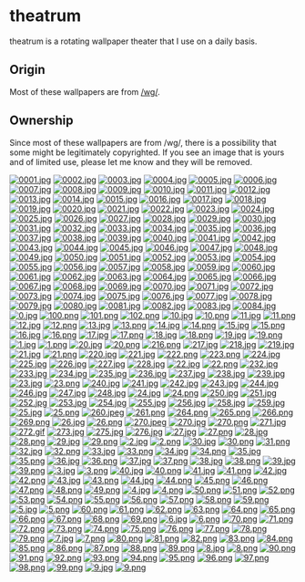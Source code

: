 # theatrum
theatrum is a rotating wallpaper theater that I use on a daily basis.

## Origin
Most of these wallpapers are from [/wg/](http://4chan.org/wg).

## Ownership
Since most of these wallpapers are from /wg/, there is a possibility that some might be legitimately copyrighted. If you see an image that is yours and of limited use, please let me know and they will be removed.


[![0001.jpg](https://github.com/afwps/theatrum/blob/master/thumbnails/0001.jpg)](https://github.com/afwps/theatrum/blob/master/papes/0001.jpg)
[![0002.jpg](https://github.com/afwps/theatrum/blob/master/thumbnails/0002.jpg)](https://github.com/afwps/theatrum/blob/master/papes/0002.jpg)
[![0003.jpg](https://github.com/afwps/theatrum/blob/master/thumbnails/0003.jpg)](https://github.com/afwps/theatrum/blob/master/papes/0003.jpg)
[![0004.jpg](https://github.com/afwps/theatrum/blob/master/thumbnails/0004.jpg)](https://github.com/afwps/theatrum/blob/master/papes/0004.jpg)
[![0005.jpg](https://github.com/afwps/theatrum/blob/master/thumbnails/0005.jpg)](https://github.com/afwps/theatrum/blob/master/papes/0005.jpg)
[![0006.jpg](https://github.com/afwps/theatrum/blob/master/thumbnails/0006.jpg)](https://github.com/afwps/theatrum/blob/master/papes/0006.jpg)
[![0007.jpg](https://github.com/afwps/theatrum/blob/master/thumbnails/0007.jpg)](https://github.com/afwps/theatrum/blob/master/papes/0007.jpg)
[![0008.jpg](https://github.com/afwps/theatrum/blob/master/thumbnails/0008.jpg)](https://github.com/afwps/theatrum/blob/master/papes/0008.jpg)
[![0009.jpg](https://github.com/afwps/theatrum/blob/master/thumbnails/0009.jpg)](https://github.com/afwps/theatrum/blob/master/papes/0009.jpg)
[![0010.jpg](https://github.com/afwps/theatrum/blob/master/thumbnails/0010.jpg)](https://github.com/afwps/theatrum/blob/master/papes/0010.jpg)
[![0011.jpg](https://github.com/afwps/theatrum/blob/master/thumbnails/0011.jpg)](https://github.com/afwps/theatrum/blob/master/papes/0011.jpg)
[![0012.jpg](https://github.com/afwps/theatrum/blob/master/thumbnails/0012.jpg)](https://github.com/afwps/theatrum/blob/master/papes/0012.jpg)
[![0013.jpg](https://github.com/afwps/theatrum/blob/master/thumbnails/0013.jpg)](https://github.com/afwps/theatrum/blob/master/papes/0013.jpg)
[![0014.jpg](https://github.com/afwps/theatrum/blob/master/thumbnails/0014.jpg)](https://github.com/afwps/theatrum/blob/master/papes/0014.jpg)
[![0015.jpg](https://github.com/afwps/theatrum/blob/master/thumbnails/0015.jpg)](https://github.com/afwps/theatrum/blob/master/papes/0015.jpg)
[![0016.jpg](https://github.com/afwps/theatrum/blob/master/thumbnails/0016.jpg)](https://github.com/afwps/theatrum/blob/master/papes/0016.jpg)
[![0017.jpg](https://github.com/afwps/theatrum/blob/master/thumbnails/0017.jpg)](https://github.com/afwps/theatrum/blob/master/papes/0017.jpg)
[![0018.jpg](https://github.com/afwps/theatrum/blob/master/thumbnails/0018.jpg)](https://github.com/afwps/theatrum/blob/master/papes/0018.jpg)
[![0019.jpg](https://github.com/afwps/theatrum/blob/master/thumbnails/0019.jpg)](https://github.com/afwps/theatrum/blob/master/papes/0019.jpg)
[![0020.jpg](https://github.com/afwps/theatrum/blob/master/thumbnails/0020.jpg)](https://github.com/afwps/theatrum/blob/master/papes/0020.jpg)
[![0021.jpg](https://github.com/afwps/theatrum/blob/master/thumbnails/0021.jpg)](https://github.com/afwps/theatrum/blob/master/papes/0021.jpg)
[![0022.jpg](https://github.com/afwps/theatrum/blob/master/thumbnails/0022.jpg)](https://github.com/afwps/theatrum/blob/master/papes/0022.jpg)
[![0023.jpg](https://github.com/afwps/theatrum/blob/master/thumbnails/0023.jpg)](https://github.com/afwps/theatrum/blob/master/papes/0023.jpg)
[![0024.jpg](https://github.com/afwps/theatrum/blob/master/thumbnails/0024.jpg)](https://github.com/afwps/theatrum/blob/master/papes/0024.jpg)
[![0025.jpg](https://github.com/afwps/theatrum/blob/master/thumbnails/0025.jpg)](https://github.com/afwps/theatrum/blob/master/papes/0025.jpg)
[![0026.jpg](https://github.com/afwps/theatrum/blob/master/thumbnails/0026.jpg)](https://github.com/afwps/theatrum/blob/master/papes/0026.jpg)
[![0027.jpg](https://github.com/afwps/theatrum/blob/master/thumbnails/0027.jpg)](https://github.com/afwps/theatrum/blob/master/papes/0027.jpg)
[![0028.jpg](https://github.com/afwps/theatrum/blob/master/thumbnails/0028.jpg)](https://github.com/afwps/theatrum/blob/master/papes/0028.jpg)
[![0029.jpg](https://github.com/afwps/theatrum/blob/master/thumbnails/0029.jpg)](https://github.com/afwps/theatrum/blob/master/papes/0029.jpg)
[![0030.jpg](https://github.com/afwps/theatrum/blob/master/thumbnails/0030.jpg)](https://github.com/afwps/theatrum/blob/master/papes/0030.jpg)
[![0031.jpg](https://github.com/afwps/theatrum/blob/master/thumbnails/0031.jpg)](https://github.com/afwps/theatrum/blob/master/papes/0031.jpg)
[![0032.jpg](https://github.com/afwps/theatrum/blob/master/thumbnails/0032.jpg)](https://github.com/afwps/theatrum/blob/master/papes/0032.jpg)
[![0033.jpg](https://github.com/afwps/theatrum/blob/master/thumbnails/0033.jpg)](https://github.com/afwps/theatrum/blob/master/papes/0033.jpg)
[![0034.jpg](https://github.com/afwps/theatrum/blob/master/thumbnails/0034.jpg)](https://github.com/afwps/theatrum/blob/master/papes/0034.jpg)
[![0035.jpg](https://github.com/afwps/theatrum/blob/master/thumbnails/0035.jpg)](https://github.com/afwps/theatrum/blob/master/papes/0035.jpg)
[![0036.jpg](https://github.com/afwps/theatrum/blob/master/thumbnails/0036.jpg)](https://github.com/afwps/theatrum/blob/master/papes/0036.jpg)
[![0037.jpg](https://github.com/afwps/theatrum/blob/master/thumbnails/0037.jpg)](https://github.com/afwps/theatrum/blob/master/papes/0037.jpg)
[![0038.jpg](https://github.com/afwps/theatrum/blob/master/thumbnails/0038.jpg)](https://github.com/afwps/theatrum/blob/master/papes/0038.jpg)
[![0039.jpg](https://github.com/afwps/theatrum/blob/master/thumbnails/0039.jpg)](https://github.com/afwps/theatrum/blob/master/papes/0039.jpg)
[![0040.jpg](https://github.com/afwps/theatrum/blob/master/thumbnails/0040.jpg)](https://github.com/afwps/theatrum/blob/master/papes/0040.jpg)
[![0041.jpg](https://github.com/afwps/theatrum/blob/master/thumbnails/0041.jpg)](https://github.com/afwps/theatrum/blob/master/papes/0041.jpg)
[![0042.jpg](https://github.com/afwps/theatrum/blob/master/thumbnails/0042.jpg)](https://github.com/afwps/theatrum/blob/master/papes/0042.jpg)
[![0043.jpg](https://github.com/afwps/theatrum/blob/master/thumbnails/0043.jpg)](https://github.com/afwps/theatrum/blob/master/papes/0043.jpg)
[![0044.jpg](https://github.com/afwps/theatrum/blob/master/thumbnails/0044.jpg)](https://github.com/afwps/theatrum/blob/master/papes/0044.jpg)
[![0045.jpg](https://github.com/afwps/theatrum/blob/master/thumbnails/0045.jpg)](https://github.com/afwps/theatrum/blob/master/papes/0045.jpg)
[![0046.jpg](https://github.com/afwps/theatrum/blob/master/thumbnails/0046.jpg)](https://github.com/afwps/theatrum/blob/master/papes/0046.jpg)
[![0047.jpg](https://github.com/afwps/theatrum/blob/master/thumbnails/0047.jpg)](https://github.com/afwps/theatrum/blob/master/papes/0047.jpg)
[![0048.jpg](https://github.com/afwps/theatrum/blob/master/thumbnails/0048.jpg)](https://github.com/afwps/theatrum/blob/master/papes/0048.jpg)
[![0049.jpg](https://github.com/afwps/theatrum/blob/master/thumbnails/0049.jpg)](https://github.com/afwps/theatrum/blob/master/papes/0049.jpg)
[![0050.jpg](https://github.com/afwps/theatrum/blob/master/thumbnails/0050.jpg)](https://github.com/afwps/theatrum/blob/master/papes/0050.jpg)
[![0051.jpg](https://github.com/afwps/theatrum/blob/master/thumbnails/0051.jpg)](https://github.com/afwps/theatrum/blob/master/papes/0051.jpg)
[![0052.jpg](https://github.com/afwps/theatrum/blob/master/thumbnails/0052.jpg)](https://github.com/afwps/theatrum/blob/master/papes/0052.jpg)
[![0053.jpg](https://github.com/afwps/theatrum/blob/master/thumbnails/0053.jpg)](https://github.com/afwps/theatrum/blob/master/papes/0053.jpg)
[![0054.jpg](https://github.com/afwps/theatrum/blob/master/thumbnails/0054.jpg)](https://github.com/afwps/theatrum/blob/master/papes/0054.jpg)
[![0055.jpg](https://github.com/afwps/theatrum/blob/master/thumbnails/0055.jpg)](https://github.com/afwps/theatrum/blob/master/papes/0055.jpg)
[![0056.jpg](https://github.com/afwps/theatrum/blob/master/thumbnails/0056.jpg)](https://github.com/afwps/theatrum/blob/master/papes/0056.jpg)
[![0057.jpg](https://github.com/afwps/theatrum/blob/master/thumbnails/0057.jpg)](https://github.com/afwps/theatrum/blob/master/papes/0057.jpg)
[![0058.jpg](https://github.com/afwps/theatrum/blob/master/thumbnails/0058.jpg)](https://github.com/afwps/theatrum/blob/master/papes/0058.jpg)
[![0059.jpg](https://github.com/afwps/theatrum/blob/master/thumbnails/0059.jpg)](https://github.com/afwps/theatrum/blob/master/papes/0059.jpg)
[![0060.jpg](https://github.com/afwps/theatrum/blob/master/thumbnails/0060.jpg)](https://github.com/afwps/theatrum/blob/master/papes/0060.jpg)
[![0061.jpg](https://github.com/afwps/theatrum/blob/master/thumbnails/0061.jpg)](https://github.com/afwps/theatrum/blob/master/papes/0061.jpg)
[![0062.jpg](https://github.com/afwps/theatrum/blob/master/thumbnails/0062.jpg)](https://github.com/afwps/theatrum/blob/master/papes/0062.jpg)
[![0063.jpg](https://github.com/afwps/theatrum/blob/master/thumbnails/0063.jpg)](https://github.com/afwps/theatrum/blob/master/papes/0063.jpg)
[![0064.jpg](https://github.com/afwps/theatrum/blob/master/thumbnails/0064.jpg)](https://github.com/afwps/theatrum/blob/master/papes/0064.jpg)
[![0065.jpg](https://github.com/afwps/theatrum/blob/master/thumbnails/0065.jpg)](https://github.com/afwps/theatrum/blob/master/papes/0065.jpg)
[![0066.jpg](https://github.com/afwps/theatrum/blob/master/thumbnails/0066.jpg)](https://github.com/afwps/theatrum/blob/master/papes/0066.jpg)
[![0067.jpg](https://github.com/afwps/theatrum/blob/master/thumbnails/0067.jpg)](https://github.com/afwps/theatrum/blob/master/papes/0067.jpg)
[![0068.jpg](https://github.com/afwps/theatrum/blob/master/thumbnails/0068.jpg)](https://github.com/afwps/theatrum/blob/master/papes/0068.jpg)
[![0069.jpg](https://github.com/afwps/theatrum/blob/master/thumbnails/0069.jpg)](https://github.com/afwps/theatrum/blob/master/papes/0069.jpg)
[![0070.jpg](https://github.com/afwps/theatrum/blob/master/thumbnails/0070.jpg)](https://github.com/afwps/theatrum/blob/master/papes/0070.jpg)
[![0071.jpg](https://github.com/afwps/theatrum/blob/master/thumbnails/0071.jpg)](https://github.com/afwps/theatrum/blob/master/papes/0071.jpg)
[![0072.jpg](https://github.com/afwps/theatrum/blob/master/thumbnails/0072.jpg)](https://github.com/afwps/theatrum/blob/master/papes/0072.jpg)
[![0073.jpg](https://github.com/afwps/theatrum/blob/master/thumbnails/0073.jpg)](https://github.com/afwps/theatrum/blob/master/papes/0073.jpg)
[![0074.jpg](https://github.com/afwps/theatrum/blob/master/thumbnails/0074.jpg)](https://github.com/afwps/theatrum/blob/master/papes/0074.jpg)
[![0075.jpg](https://github.com/afwps/theatrum/blob/master/thumbnails/0075.jpg)](https://github.com/afwps/theatrum/blob/master/papes/0075.jpg)
[![0076.jpg](https://github.com/afwps/theatrum/blob/master/thumbnails/0076.jpg)](https://github.com/afwps/theatrum/blob/master/papes/0076.jpg)
[![0077.jpg](https://github.com/afwps/theatrum/blob/master/thumbnails/0077.jpg)](https://github.com/afwps/theatrum/blob/master/papes/0077.jpg)
[![0078.jpg](https://github.com/afwps/theatrum/blob/master/thumbnails/0078.jpg)](https://github.com/afwps/theatrum/blob/master/papes/0078.jpg)
[![0079.jpg](https://github.com/afwps/theatrum/blob/master/thumbnails/0079.jpg)](https://github.com/afwps/theatrum/blob/master/papes/0079.jpg)
[![0080.jpg](https://github.com/afwps/theatrum/blob/master/thumbnails/0080.jpg)](https://github.com/afwps/theatrum/blob/master/papes/0080.jpg)
[![0081.jpg](https://github.com/afwps/theatrum/blob/master/thumbnails/0081.jpg)](https://github.com/afwps/theatrum/blob/master/papes/0081.jpg)
[![0082.jpg](https://github.com/afwps/theatrum/blob/master/thumbnails/0082.jpg)](https://github.com/afwps/theatrum/blob/master/papes/0082.jpg)
[![0083.jpg](https://github.com/afwps/theatrum/blob/master/thumbnails/0083.jpg)](https://github.com/afwps/theatrum/blob/master/papes/0083.jpg)
[![0084.jpg](https://github.com/afwps/theatrum/blob/master/thumbnails/0084.jpg)](https://github.com/afwps/theatrum/blob/master/papes/0084.jpg)
[![0.jpg](https://github.com/afwps/theatrum/blob/master/thumbnails/0.jpg)](https://github.com/afwps/theatrum/blob/master/papes/0.jpg)
[![100.png](https://github.com/afwps/theatrum/blob/master/thumbnails/100.png)](https://github.com/afwps/theatrum/blob/master/papes/100.png)
[![101.png](https://github.com/afwps/theatrum/blob/master/thumbnails/101.png)](https://github.com/afwps/theatrum/blob/master/papes/101.png)
[![102.png](https://github.com/afwps/theatrum/blob/master/thumbnails/102.png)](https://github.com/afwps/theatrum/blob/master/papes/102.png)
[![10.jpg](https://github.com/afwps/theatrum/blob/master/thumbnails/10.jpg)](https://github.com/afwps/theatrum/blob/master/papes/10.jpg)
[![10.png](https://github.com/afwps/theatrum/blob/master/thumbnails/10.png)](https://github.com/afwps/theatrum/blob/master/papes/10.png)
[![11.jpg](https://github.com/afwps/theatrum/blob/master/thumbnails/11.jpg)](https://github.com/afwps/theatrum/blob/master/papes/11.jpg)
[![11.png](https://github.com/afwps/theatrum/blob/master/thumbnails/11.png)](https://github.com/afwps/theatrum/blob/master/papes/11.png)
[![12.jpg](https://github.com/afwps/theatrum/blob/master/thumbnails/12.jpg)](https://github.com/afwps/theatrum/blob/master/papes/12.jpg)
[![12.png](https://github.com/afwps/theatrum/blob/master/thumbnails/12.png)](https://github.com/afwps/theatrum/blob/master/papes/12.png)
[![13.jpg](https://github.com/afwps/theatrum/blob/master/thumbnails/13.jpg)](https://github.com/afwps/theatrum/blob/master/papes/13.jpg)
[![13.png](https://github.com/afwps/theatrum/blob/master/thumbnails/13.png)](https://github.com/afwps/theatrum/blob/master/papes/13.png)
[![14.jpg](https://github.com/afwps/theatrum/blob/master/thumbnails/14.jpg)](https://github.com/afwps/theatrum/blob/master/papes/14.jpg)
[![14.png](https://github.com/afwps/theatrum/blob/master/thumbnails/14.png)](https://github.com/afwps/theatrum/blob/master/papes/14.png)
[![15.jpg](https://github.com/afwps/theatrum/blob/master/thumbnails/15.jpg)](https://github.com/afwps/theatrum/blob/master/papes/15.jpg)
[![15.png](https://github.com/afwps/theatrum/blob/master/thumbnails/15.png)](https://github.com/afwps/theatrum/blob/master/papes/15.png)
[![16.jpg](https://github.com/afwps/theatrum/blob/master/thumbnails/16.jpg)](https://github.com/afwps/theatrum/blob/master/papes/16.jpg)
[![16.png](https://github.com/afwps/theatrum/blob/master/thumbnails/16.png)](https://github.com/afwps/theatrum/blob/master/papes/16.png)
[![17.jpg](https://github.com/afwps/theatrum/blob/master/thumbnails/17.jpg)](https://github.com/afwps/theatrum/blob/master/papes/17.jpg)
[![17.png](https://github.com/afwps/theatrum/blob/master/thumbnails/17.png)](https://github.com/afwps/theatrum/blob/master/papes/17.png)
[![18.jpg](https://github.com/afwps/theatrum/blob/master/thumbnails/18.jpg)](https://github.com/afwps/theatrum/blob/master/papes/18.jpg)
[![18.png](https://github.com/afwps/theatrum/blob/master/thumbnails/18.png)](https://github.com/afwps/theatrum/blob/master/papes/18.png)
[![19.jpg](https://github.com/afwps/theatrum/blob/master/thumbnails/19.jpg)](https://github.com/afwps/theatrum/blob/master/papes/19.jpg)
[![19.png](https://github.com/afwps/theatrum/blob/master/thumbnails/19.png)](https://github.com/afwps/theatrum/blob/master/papes/19.png)
[![1.jpg](https://github.com/afwps/theatrum/blob/master/thumbnails/1.jpg)](https://github.com/afwps/theatrum/blob/master/papes/1.jpg)
[![1.png](https://github.com/afwps/theatrum/blob/master/thumbnails/1.png)](https://github.com/afwps/theatrum/blob/master/papes/1.png)
[![20.jpg](https://github.com/afwps/theatrum/blob/master/thumbnails/20.jpg)](https://github.com/afwps/theatrum/blob/master/papes/20.jpg)
[![20.png](https://github.com/afwps/theatrum/blob/master/thumbnails/20.png)](https://github.com/afwps/theatrum/blob/master/papes/20.png)
[![216.png](https://github.com/afwps/theatrum/blob/master/thumbnails/216.png)](https://github.com/afwps/theatrum/blob/master/papes/216.png)
[![217.jpg](https://github.com/afwps/theatrum/blob/master/thumbnails/217.jpg)](https://github.com/afwps/theatrum/blob/master/papes/217.jpg)
[![218.jpg](https://github.com/afwps/theatrum/blob/master/thumbnails/218.jpg)](https://github.com/afwps/theatrum/blob/master/papes/218.jpg)
[![219.jpg](https://github.com/afwps/theatrum/blob/master/thumbnails/219.jpg)](https://github.com/afwps/theatrum/blob/master/papes/219.jpg)
[![21.jpg](https://github.com/afwps/theatrum/blob/master/thumbnails/21.jpg)](https://github.com/afwps/theatrum/blob/master/papes/21.jpg)
[![21.png](https://github.com/afwps/theatrum/blob/master/thumbnails/21.png)](https://github.com/afwps/theatrum/blob/master/papes/21.png)
[![220.jpg](https://github.com/afwps/theatrum/blob/master/thumbnails/220.jpg)](https://github.com/afwps/theatrum/blob/master/papes/220.jpg)
[![221.jpg](https://github.com/afwps/theatrum/blob/master/thumbnails/221.jpg)](https://github.com/afwps/theatrum/blob/master/papes/221.jpg)
[![222.png](https://github.com/afwps/theatrum/blob/master/thumbnails/222.png)](https://github.com/afwps/theatrum/blob/master/papes/222.png)
[![223.png](https://github.com/afwps/theatrum/blob/master/thumbnails/223.png)](https://github.com/afwps/theatrum/blob/master/papes/223.png)
[![224.jpg](https://github.com/afwps/theatrum/blob/master/thumbnails/224.jpg)](https://github.com/afwps/theatrum/blob/master/papes/224.jpg)
[![225.jpg](https://github.com/afwps/theatrum/blob/master/thumbnails/225.jpg)](https://github.com/afwps/theatrum/blob/master/papes/225.jpg)
[![226.jpg](https://github.com/afwps/theatrum/blob/master/thumbnails/226.jpg)](https://github.com/afwps/theatrum/blob/master/papes/226.jpg)
[![227.jpg](https://github.com/afwps/theatrum/blob/master/thumbnails/227.jpg)](https://github.com/afwps/theatrum/blob/master/papes/227.jpg)
[![228.jpg](https://github.com/afwps/theatrum/blob/master/thumbnails/228.jpg)](https://github.com/afwps/theatrum/blob/master/papes/228.jpg)
[![22.jpg](https://github.com/afwps/theatrum/blob/master/thumbnails/22.jpg)](https://github.com/afwps/theatrum/blob/master/papes/22.jpg)
[![22.png](https://github.com/afwps/theatrum/blob/master/thumbnails/22.png)](https://github.com/afwps/theatrum/blob/master/papes/22.png)
[![232.jpg](https://github.com/afwps/theatrum/blob/master/thumbnails/232.jpg)](https://github.com/afwps/theatrum/blob/master/papes/232.jpg)
[![233.jpg](https://github.com/afwps/theatrum/blob/master/thumbnails/233.jpg)](https://github.com/afwps/theatrum/blob/master/papes/233.jpg)
[![234.jpg](https://github.com/afwps/theatrum/blob/master/thumbnails/234.jpg)](https://github.com/afwps/theatrum/blob/master/papes/234.jpg)
[![235.jpg](https://github.com/afwps/theatrum/blob/master/thumbnails/235.jpg)](https://github.com/afwps/theatrum/blob/master/papes/235.jpg)
[![236.jpg](https://github.com/afwps/theatrum/blob/master/thumbnails/236.jpg)](https://github.com/afwps/theatrum/blob/master/papes/236.jpg)
[![237.jpg](https://github.com/afwps/theatrum/blob/master/thumbnails/237.jpg)](https://github.com/afwps/theatrum/blob/master/papes/237.jpg)
[![238.jpg](https://github.com/afwps/theatrum/blob/master/thumbnails/238.jpg)](https://github.com/afwps/theatrum/blob/master/papes/238.jpg)
[![239.jpg](https://github.com/afwps/theatrum/blob/master/thumbnails/239.jpg)](https://github.com/afwps/theatrum/blob/master/papes/239.jpg)
[![23.jpg](https://github.com/afwps/theatrum/blob/master/thumbnails/23.jpg)](https://github.com/afwps/theatrum/blob/master/papes/23.jpg)
[![23.png](https://github.com/afwps/theatrum/blob/master/thumbnails/23.png)](https://github.com/afwps/theatrum/blob/master/papes/23.png)
[![240.jpg](https://github.com/afwps/theatrum/blob/master/thumbnails/240.jpg)](https://github.com/afwps/theatrum/blob/master/papes/240.jpg)
[![241.jpg](https://github.com/afwps/theatrum/blob/master/thumbnails/241.jpg)](https://github.com/afwps/theatrum/blob/master/papes/241.jpg)
[![242.jpg](https://github.com/afwps/theatrum/blob/master/thumbnails/242.jpg)](https://github.com/afwps/theatrum/blob/master/papes/242.jpg)
[![243.jpg](https://github.com/afwps/theatrum/blob/master/thumbnails/243.jpg)](https://github.com/afwps/theatrum/blob/master/papes/243.jpg)
[![244.jpg](https://github.com/afwps/theatrum/blob/master/thumbnails/244.jpg)](https://github.com/afwps/theatrum/blob/master/papes/244.jpg)
[![246.jpg](https://github.com/afwps/theatrum/blob/master/thumbnails/246.jpg)](https://github.com/afwps/theatrum/blob/master/papes/246.jpg)
[![247.jpg](https://github.com/afwps/theatrum/blob/master/thumbnails/247.jpg)](https://github.com/afwps/theatrum/blob/master/papes/247.jpg)
[![248.jpg](https://github.com/afwps/theatrum/blob/master/thumbnails/248.jpg)](https://github.com/afwps/theatrum/blob/master/papes/248.jpg)
[![24.jpg](https://github.com/afwps/theatrum/blob/master/thumbnails/24.jpg)](https://github.com/afwps/theatrum/blob/master/papes/24.jpg)
[![24.png](https://github.com/afwps/theatrum/blob/master/thumbnails/24.png)](https://github.com/afwps/theatrum/blob/master/papes/24.png)
[![250.jpg](https://github.com/afwps/theatrum/blob/master/thumbnails/250.jpg)](https://github.com/afwps/theatrum/blob/master/papes/250.jpg)
[![251.jpg](https://github.com/afwps/theatrum/blob/master/thumbnails/251.jpg)](https://github.com/afwps/theatrum/blob/master/papes/251.jpg)
[![252.jpg](https://github.com/afwps/theatrum/blob/master/thumbnails/252.jpg)](https://github.com/afwps/theatrum/blob/master/papes/252.jpg)
[![253.jpg](https://github.com/afwps/theatrum/blob/master/thumbnails/253.jpg)](https://github.com/afwps/theatrum/blob/master/papes/253.jpg)
[![254.jpg](https://github.com/afwps/theatrum/blob/master/thumbnails/254.jpg)](https://github.com/afwps/theatrum/blob/master/papes/254.jpg)
[![255.jpg](https://github.com/afwps/theatrum/blob/master/thumbnails/255.jpg)](https://github.com/afwps/theatrum/blob/master/papes/255.jpg)
[![256.jpg](https://github.com/afwps/theatrum/blob/master/thumbnails/256.jpg)](https://github.com/afwps/theatrum/blob/master/papes/256.jpg)
[![258.jpg](https://github.com/afwps/theatrum/blob/master/thumbnails/258.jpg)](https://github.com/afwps/theatrum/blob/master/papes/258.jpg)
[![259.jpg](https://github.com/afwps/theatrum/blob/master/thumbnails/259.jpg)](https://github.com/afwps/theatrum/blob/master/papes/259.jpg)
[![25.jpg](https://github.com/afwps/theatrum/blob/master/thumbnails/25.jpg)](https://github.com/afwps/theatrum/blob/master/papes/25.jpg)
[![25.png](https://github.com/afwps/theatrum/blob/master/thumbnails/25.png)](https://github.com/afwps/theatrum/blob/master/papes/25.png)
[![260.jpeg](https://github.com/afwps/theatrum/blob/master/thumbnails/260.jpeg)](https://github.com/afwps/theatrum/blob/master/papes/260.jpeg)
[![261.png](https://github.com/afwps/theatrum/blob/master/thumbnails/261.png)](https://github.com/afwps/theatrum/blob/master/papes/261.png)
[![264.png](https://github.com/afwps/theatrum/blob/master/thumbnails/264.png)](https://github.com/afwps/theatrum/blob/master/papes/264.png)
[![265.png](https://github.com/afwps/theatrum/blob/master/thumbnails/265.png)](https://github.com/afwps/theatrum/blob/master/papes/265.png)
[![266.png](https://github.com/afwps/theatrum/blob/master/thumbnails/266.png)](https://github.com/afwps/theatrum/blob/master/papes/266.png)
[![269.png](https://github.com/afwps/theatrum/blob/master/thumbnails/269.png)](https://github.com/afwps/theatrum/blob/master/papes/269.png)
[![26.jpg](https://github.com/afwps/theatrum/blob/master/thumbnails/26.jpg)](https://github.com/afwps/theatrum/blob/master/papes/26.jpg)
[![26.png](https://github.com/afwps/theatrum/blob/master/thumbnails/26.png)](https://github.com/afwps/theatrum/blob/master/papes/26.png)
[![270.jpeg](https://github.com/afwps/theatrum/blob/master/thumbnails/270.jpeg)](https://github.com/afwps/theatrum/blob/master/papes/270.jpeg)
[![270.jpg](https://github.com/afwps/theatrum/blob/master/thumbnails/270.jpg)](https://github.com/afwps/theatrum/blob/master/papes/270.jpg)
[![270.png](https://github.com/afwps/theatrum/blob/master/thumbnails/270.png)](https://github.com/afwps/theatrum/blob/master/papes/270.png)
[![271.jpg](https://github.com/afwps/theatrum/blob/master/thumbnails/271.jpg)](https://github.com/afwps/theatrum/blob/master/papes/271.jpg)
[![272.gif](https://github.com/afwps/theatrum/blob/master/thumbnails/272.gif)](https://github.com/afwps/theatrum/blob/master/papes/272.gif)
[![273.jpg](https://github.com/afwps/theatrum/blob/master/thumbnails/273.jpg)](https://github.com/afwps/theatrum/blob/master/papes/273.jpg)
[![275.jpg](https://github.com/afwps/theatrum/blob/master/thumbnails/275.jpg)](https://github.com/afwps/theatrum/blob/master/papes/275.jpg)
[![276.jpg](https://github.com/afwps/theatrum/blob/master/thumbnails/276.jpg)](https://github.com/afwps/theatrum/blob/master/papes/276.jpg)
[![27.jpg](https://github.com/afwps/theatrum/blob/master/thumbnails/27.jpg)](https://github.com/afwps/theatrum/blob/master/papes/27.jpg)
[![27.png](https://github.com/afwps/theatrum/blob/master/thumbnails/27.png)](https://github.com/afwps/theatrum/blob/master/papes/27.png)
[![28.jpg](https://github.com/afwps/theatrum/blob/master/thumbnails/28.jpg)](https://github.com/afwps/theatrum/blob/master/papes/28.jpg)
[![28.png](https://github.com/afwps/theatrum/blob/master/thumbnails/28.png)](https://github.com/afwps/theatrum/blob/master/papes/28.png)
[![29.jpg](https://github.com/afwps/theatrum/blob/master/thumbnails/29.jpg)](https://github.com/afwps/theatrum/blob/master/papes/29.jpg)
[![29.png](https://github.com/afwps/theatrum/blob/master/thumbnails/29.png)](https://github.com/afwps/theatrum/blob/master/papes/29.png)
[![2.jpg](https://github.com/afwps/theatrum/blob/master/thumbnails/2.jpg)](https://github.com/afwps/theatrum/blob/master/papes/2.jpg)
[![2.png](https://github.com/afwps/theatrum/blob/master/thumbnails/2.png)](https://github.com/afwps/theatrum/blob/master/papes/2.png)
[![30.jpg](https://github.com/afwps/theatrum/blob/master/thumbnails/30.jpg)](https://github.com/afwps/theatrum/blob/master/papes/30.jpg)
[![30.png](https://github.com/afwps/theatrum/blob/master/thumbnails/30.png)](https://github.com/afwps/theatrum/blob/master/papes/30.png)
[![31.png](https://github.com/afwps/theatrum/blob/master/thumbnails/31.png)](https://github.com/afwps/theatrum/blob/master/papes/31.png)
[![32.jpg](https://github.com/afwps/theatrum/blob/master/thumbnails/32.jpg)](https://github.com/afwps/theatrum/blob/master/papes/32.jpg)
[![32.png](https://github.com/afwps/theatrum/blob/master/thumbnails/32.png)](https://github.com/afwps/theatrum/blob/master/papes/32.png)
[![33.jpg](https://github.com/afwps/theatrum/blob/master/thumbnails/33.jpg)](https://github.com/afwps/theatrum/blob/master/papes/33.jpg)
[![33.png](https://github.com/afwps/theatrum/blob/master/thumbnails/33.png)](https://github.com/afwps/theatrum/blob/master/papes/33.png)
[![34.jpg](https://github.com/afwps/theatrum/blob/master/thumbnails/34.jpg)](https://github.com/afwps/theatrum/blob/master/papes/34.jpg)
[![34.png](https://github.com/afwps/theatrum/blob/master/thumbnails/34.png)](https://github.com/afwps/theatrum/blob/master/papes/34.png)
[![35.jpg](https://github.com/afwps/theatrum/blob/master/thumbnails/35.jpg)](https://github.com/afwps/theatrum/blob/master/papes/35.jpg)
[![35.png](https://github.com/afwps/theatrum/blob/master/thumbnails/35.png)](https://github.com/afwps/theatrum/blob/master/papes/35.png)
[![36.jpg](https://github.com/afwps/theatrum/blob/master/thumbnails/36.jpg)](https://github.com/afwps/theatrum/blob/master/papes/36.jpg)
[![36.png](https://github.com/afwps/theatrum/blob/master/thumbnails/36.png)](https://github.com/afwps/theatrum/blob/master/papes/36.png)
[![37.jpg](https://github.com/afwps/theatrum/blob/master/thumbnails/37.jpg)](https://github.com/afwps/theatrum/blob/master/papes/37.jpg)
[![37.png](https://github.com/afwps/theatrum/blob/master/thumbnails/37.png)](https://github.com/afwps/theatrum/blob/master/papes/37.png)
[![38.jpg](https://github.com/afwps/theatrum/blob/master/thumbnails/38.jpg)](https://github.com/afwps/theatrum/blob/master/papes/38.jpg)
[![38.png](https://github.com/afwps/theatrum/blob/master/thumbnails/38.png)](https://github.com/afwps/theatrum/blob/master/papes/38.png)
[![39.jpg](https://github.com/afwps/theatrum/blob/master/thumbnails/39.jpg)](https://github.com/afwps/theatrum/blob/master/papes/39.jpg)
[![39.png](https://github.com/afwps/theatrum/blob/master/thumbnails/39.png)](https://github.com/afwps/theatrum/blob/master/papes/39.png)
[![3.jpg](https://github.com/afwps/theatrum/blob/master/thumbnails/3.jpg)](https://github.com/afwps/theatrum/blob/master/papes/3.jpg)
[![3.png](https://github.com/afwps/theatrum/blob/master/thumbnails/3.png)](https://github.com/afwps/theatrum/blob/master/papes/3.png)
[![40.jpg](https://github.com/afwps/theatrum/blob/master/thumbnails/40.jpg)](https://github.com/afwps/theatrum/blob/master/papes/40.jpg)
[![40.png](https://github.com/afwps/theatrum/blob/master/thumbnails/40.png)](https://github.com/afwps/theatrum/blob/master/papes/40.png)
[![41.jpg](https://github.com/afwps/theatrum/blob/master/thumbnails/41.jpg)](https://github.com/afwps/theatrum/blob/master/papes/41.jpg)
[![41.png](https://github.com/afwps/theatrum/blob/master/thumbnails/41.png)](https://github.com/afwps/theatrum/blob/master/papes/41.png)
[![42.jpg](https://github.com/afwps/theatrum/blob/master/thumbnails/42.jpg)](https://github.com/afwps/theatrum/blob/master/papes/42.jpg)
[![42.png](https://github.com/afwps/theatrum/blob/master/thumbnails/42.png)](https://github.com/afwps/theatrum/blob/master/papes/42.png)
[![43.jpg](https://github.com/afwps/theatrum/blob/master/thumbnails/43.jpg)](https://github.com/afwps/theatrum/blob/master/papes/43.jpg)
[![43.png](https://github.com/afwps/theatrum/blob/master/thumbnails/43.png)](https://github.com/afwps/theatrum/blob/master/papes/43.png)
[![44.jpg](https://github.com/afwps/theatrum/blob/master/thumbnails/44.jpg)](https://github.com/afwps/theatrum/blob/master/papes/44.jpg)
[![44.png](https://github.com/afwps/theatrum/blob/master/thumbnails/44.png)](https://github.com/afwps/theatrum/blob/master/papes/44.png)
[![45.png](https://github.com/afwps/theatrum/blob/master/thumbnails/45.png)](https://github.com/afwps/theatrum/blob/master/papes/45.png)
[![46.png](https://github.com/afwps/theatrum/blob/master/thumbnails/46.png)](https://github.com/afwps/theatrum/blob/master/papes/46.png)
[![47.png](https://github.com/afwps/theatrum/blob/master/thumbnails/47.png)](https://github.com/afwps/theatrum/blob/master/papes/47.png)
[![48.png](https://github.com/afwps/theatrum/blob/master/thumbnails/48.png)](https://github.com/afwps/theatrum/blob/master/papes/48.png)
[![49.png](https://github.com/afwps/theatrum/blob/master/thumbnails/49.png)](https://github.com/afwps/theatrum/blob/master/papes/49.png)
[![4.jpg](https://github.com/afwps/theatrum/blob/master/thumbnails/4.jpg)](https://github.com/afwps/theatrum/blob/master/papes/4.jpg)
[![4.png](https://github.com/afwps/theatrum/blob/master/thumbnails/4.png)](https://github.com/afwps/theatrum/blob/master/papes/4.png)
[![50.png](https://github.com/afwps/theatrum/blob/master/thumbnails/50.png)](https://github.com/afwps/theatrum/blob/master/papes/50.png)
[![51.png](https://github.com/afwps/theatrum/blob/master/thumbnails/51.png)](https://github.com/afwps/theatrum/blob/master/papes/51.png)
[![52.png](https://github.com/afwps/theatrum/blob/master/thumbnails/52.png)](https://github.com/afwps/theatrum/blob/master/papes/52.png)
[![53.png](https://github.com/afwps/theatrum/blob/master/thumbnails/53.png)](https://github.com/afwps/theatrum/blob/master/papes/53.png)
[![54.png](https://github.com/afwps/theatrum/blob/master/thumbnails/54.png)](https://github.com/afwps/theatrum/blob/master/papes/54.png)
[![55.png](https://github.com/afwps/theatrum/blob/master/thumbnails/55.png)](https://github.com/afwps/theatrum/blob/master/papes/55.png)
[![56.png](https://github.com/afwps/theatrum/blob/master/thumbnails/56.png)](https://github.com/afwps/theatrum/blob/master/papes/56.png)
[![57.png](https://github.com/afwps/theatrum/blob/master/thumbnails/57.png)](https://github.com/afwps/theatrum/blob/master/papes/57.png)
[![58.png](https://github.com/afwps/theatrum/blob/master/thumbnails/58.png)](https://github.com/afwps/theatrum/blob/master/papes/58.png)
[![59.png](https://github.com/afwps/theatrum/blob/master/thumbnails/59.png)](https://github.com/afwps/theatrum/blob/master/papes/59.png)
[![5.jpg](https://github.com/afwps/theatrum/blob/master/thumbnails/5.jpg)](https://github.com/afwps/theatrum/blob/master/papes/5.jpg)
[![5.png](https://github.com/afwps/theatrum/blob/master/thumbnails/5.png)](https://github.com/afwps/theatrum/blob/master/papes/5.png)
[![60.png](https://github.com/afwps/theatrum/blob/master/thumbnails/60.png)](https://github.com/afwps/theatrum/blob/master/papes/60.png)
[![61.png](https://github.com/afwps/theatrum/blob/master/thumbnails/61.png)](https://github.com/afwps/theatrum/blob/master/papes/61.png)
[![62.png](https://github.com/afwps/theatrum/blob/master/thumbnails/62.png)](https://github.com/afwps/theatrum/blob/master/papes/62.png)
[![63.png](https://github.com/afwps/theatrum/blob/master/thumbnails/63.png)](https://github.com/afwps/theatrum/blob/master/papes/63.png)
[![64.png](https://github.com/afwps/theatrum/blob/master/thumbnails/64.png)](https://github.com/afwps/theatrum/blob/master/papes/64.png)
[![65.png](https://github.com/afwps/theatrum/blob/master/thumbnails/65.png)](https://github.com/afwps/theatrum/blob/master/papes/65.png)
[![66.png](https://github.com/afwps/theatrum/blob/master/thumbnails/66.png)](https://github.com/afwps/theatrum/blob/master/papes/66.png)
[![67.png](https://github.com/afwps/theatrum/blob/master/thumbnails/67.png)](https://github.com/afwps/theatrum/blob/master/papes/67.png)
[![68.png](https://github.com/afwps/theatrum/blob/master/thumbnails/68.png)](https://github.com/afwps/theatrum/blob/master/papes/68.png)
[![69.png](https://github.com/afwps/theatrum/blob/master/thumbnails/69.png)](https://github.com/afwps/theatrum/blob/master/papes/69.png)
[![6.jpg](https://github.com/afwps/theatrum/blob/master/thumbnails/6.jpg)](https://github.com/afwps/theatrum/blob/master/papes/6.jpg)
[![6.png](https://github.com/afwps/theatrum/blob/master/thumbnails/6.png)](https://github.com/afwps/theatrum/blob/master/papes/6.png)
[![70.png](https://github.com/afwps/theatrum/blob/master/thumbnails/70.png)](https://github.com/afwps/theatrum/blob/master/papes/70.png)
[![71.png](https://github.com/afwps/theatrum/blob/master/thumbnails/71.png)](https://github.com/afwps/theatrum/blob/master/papes/71.png)
[![72.png](https://github.com/afwps/theatrum/blob/master/thumbnails/72.png)](https://github.com/afwps/theatrum/blob/master/papes/72.png)
[![73.png](https://github.com/afwps/theatrum/blob/master/thumbnails/73.png)](https://github.com/afwps/theatrum/blob/master/papes/73.png)
[![74.png](https://github.com/afwps/theatrum/blob/master/thumbnails/74.png)](https://github.com/afwps/theatrum/blob/master/papes/74.png)
[![75.png](https://github.com/afwps/theatrum/blob/master/thumbnails/75.png)](https://github.com/afwps/theatrum/blob/master/papes/75.png)
[![76.png](https://github.com/afwps/theatrum/blob/master/thumbnails/76.png)](https://github.com/afwps/theatrum/blob/master/papes/76.png)
[![77.png](https://github.com/afwps/theatrum/blob/master/thumbnails/77.png)](https://github.com/afwps/theatrum/blob/master/papes/77.png)
[![78.png](https://github.com/afwps/theatrum/blob/master/thumbnails/78.png)](https://github.com/afwps/theatrum/blob/master/papes/78.png)
[![79.png](https://github.com/afwps/theatrum/blob/master/thumbnails/79.png)](https://github.com/afwps/theatrum/blob/master/papes/79.png)
[![7.jpg](https://github.com/afwps/theatrum/blob/master/thumbnails/7.jpg)](https://github.com/afwps/theatrum/blob/master/papes/7.jpg)
[![7.png](https://github.com/afwps/theatrum/blob/master/thumbnails/7.png)](https://github.com/afwps/theatrum/blob/master/papes/7.png)
[![80.png](https://github.com/afwps/theatrum/blob/master/thumbnails/80.png)](https://github.com/afwps/theatrum/blob/master/papes/80.png)
[![81.png](https://github.com/afwps/theatrum/blob/master/thumbnails/81.png)](https://github.com/afwps/theatrum/blob/master/papes/81.png)
[![82.png](https://github.com/afwps/theatrum/blob/master/thumbnails/82.png)](https://github.com/afwps/theatrum/blob/master/papes/82.png)
[![83.png](https://github.com/afwps/theatrum/blob/master/thumbnails/83.png)](https://github.com/afwps/theatrum/blob/master/papes/83.png)
[![84.png](https://github.com/afwps/theatrum/blob/master/thumbnails/84.png)](https://github.com/afwps/theatrum/blob/master/papes/84.png)
[![85.png](https://github.com/afwps/theatrum/blob/master/thumbnails/85.png)](https://github.com/afwps/theatrum/blob/master/papes/85.png)
[![86.png](https://github.com/afwps/theatrum/blob/master/thumbnails/86.png)](https://github.com/afwps/theatrum/blob/master/papes/86.png)
[![87.png](https://github.com/afwps/theatrum/blob/master/thumbnails/87.png)](https://github.com/afwps/theatrum/blob/master/papes/87.png)
[![88.png](https://github.com/afwps/theatrum/blob/master/thumbnails/88.png)](https://github.com/afwps/theatrum/blob/master/papes/88.png)
[![89.png](https://github.com/afwps/theatrum/blob/master/thumbnails/89.png)](https://github.com/afwps/theatrum/blob/master/papes/89.png)
[![8.jpg](https://github.com/afwps/theatrum/blob/master/thumbnails/8.jpg)](https://github.com/afwps/theatrum/blob/master/papes/8.jpg)
[![8.png](https://github.com/afwps/theatrum/blob/master/thumbnails/8.png)](https://github.com/afwps/theatrum/blob/master/papes/8.png)
[![90.png](https://github.com/afwps/theatrum/blob/master/thumbnails/90.png)](https://github.com/afwps/theatrum/blob/master/papes/90.png)
[![91.png](https://github.com/afwps/theatrum/blob/master/thumbnails/91.png)](https://github.com/afwps/theatrum/blob/master/papes/91.png)
[![92.png](https://github.com/afwps/theatrum/blob/master/thumbnails/92.png)](https://github.com/afwps/theatrum/blob/master/papes/92.png)
[![93.png](https://github.com/afwps/theatrum/blob/master/thumbnails/93.png)](https://github.com/afwps/theatrum/blob/master/papes/93.png)
[![94.png](https://github.com/afwps/theatrum/blob/master/thumbnails/94.png)](https://github.com/afwps/theatrum/blob/master/papes/94.png)
[![95.png](https://github.com/afwps/theatrum/blob/master/thumbnails/95.png)](https://github.com/afwps/theatrum/blob/master/papes/95.png)
[![96.png](https://github.com/afwps/theatrum/blob/master/thumbnails/96.png)](https://github.com/afwps/theatrum/blob/master/papes/96.png)
[![97.png](https://github.com/afwps/theatrum/blob/master/thumbnails/97.png)](https://github.com/afwps/theatrum/blob/master/papes/97.png)
[![98.png](https://github.com/afwps/theatrum/blob/master/thumbnails/98.png)](https://github.com/afwps/theatrum/blob/master/papes/98.png)
[![99.png](https://github.com/afwps/theatrum/blob/master/thumbnails/99.png)](https://github.com/afwps/theatrum/blob/master/papes/99.png)
[![9.jpg](https://github.com/afwps/theatrum/blob/master/thumbnails/9.jpg)](https://github.com/afwps/theatrum/blob/master/papes/9.jpg)
[![9.png](https://github.com/afwps/theatrum/blob/master/thumbnails/9.png)](https://github.com/afwps/theatrum/blob/master/papes/9.png)
